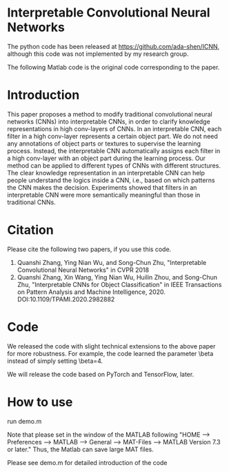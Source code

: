 # Interpretable Convolutional Neural Networks

The python code has been released at https://github.com/ada-shen/ICNN, although this code was not implemented by my research group.

The following Matlab code is the original code corresponding to the paper.

# Introduction

This paper proposes a method to modify traditional convolutional neural networks (CNNs) into interpretable CNNs, in order to clarify knowledge representations in high conv-layers of CNNs. In an interpretable CNN, each filter in a high conv-layer represents a certain object part. We do not need any annotations of object parts or textures to supervise the learning process. Instead, the interpretable CNN automatically assigns each filter in a high conv-layer with an object part during the learning process. Our method can be applied to different types of CNNs with different structures. The clear knowledge representation in an interpretable CNN can help people understand the logics inside a CNN, i.e., based on which patterns the CNN makes the decision. Experiments showed that filters in an interpretable CNN were more semantically meaningful than those in traditional CNNs.

# Citation

Please cite the following two papers, if you use this code.
1. Quanshi Zhang, Ying Nian Wu, and Song-Chun Zhu, "Interpretable Convolutional Neural Networks" in CVPR 2018
2. Quanshi Zhang, Xin Wang, Ying Nian Wu, Huilin Zhou, and Song-Chun Zhu, "Interpretable CNNs for Object Classification" in IEEE Transactions on Pattern Analysis and Machine Intelligence, 2020. DOI:10.1109/TPAMI.2020.2982882

# Code

We released the code with slight technical extensions to the above paper for more robustness. For example, the code learned the parameter \beta instead of simply setting \beta=4.

We will release the code based on PyTorch and TensorFlow, later.

# How to use

run demo.m

Note that please set in the window of the MATLAB following "HOME --> Preferences --> MATLAB --> General --> MAT-Files --> MATLAB Version 7.3 or later." Thus, the Matlab can save large MAT files.

Please see demo.m for detailed introduction of the code
